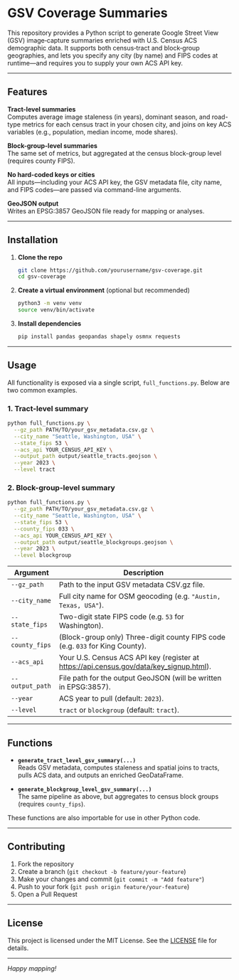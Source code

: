 # GSV Coverage Summaries

This repository provides a Python script to generate Google Street View (GSV) image‐capture summaries enriched with U.S. Census ACS demographic data. It supports both census‐tract and block‐group geographies, and lets you specify any city (by name) and FIPS codes at runtime—and requires you to supply your own ACS API key.

---

## Features
**Tract-level summaries**  
Computes average image staleness (in years), dominant season, and road-type metrics for each census tract in your chosen city, and joins on key ACS variables (e.g., population, median income, mode shares).

**Block-group-level summaries**  
The same set of metrics, but aggregated at the census block-group level (requires county FIPS).

**No hard-coded keys or cities**  
All inputs—including your ACS API key, the GSV metadata file, city name, and FIPS codes—are passed via command-line arguments.

**GeoJSON output**  
Writes an EPSG:3857 GeoJSON file ready for mapping or analyses.

---

## Installation

1. **Clone the repo**  
   ```bash
   git clone https://github.com/yourusername/gsv-coverage.git
   cd gsv-coverage
   ```

2. **Create a virtual environment** (optional but recommended)  
   ```bash
   python3 -m venv venv
   source venv/bin/activate
   ```

3. **Install dependencies**  
   ```bash
   pip install pandas geopandas shapely osmnx requests
   ```

---

## Usage

All functionality is exposed via a single script, `full_functions.py`. Below are two common examples.

### 1. Tract-level summary

```bash
python full_functions.py \
  --gz_path PATH/TO/your_gsv_metadata.csv.gz \
  --city_name "Seattle, Washington, USA" \
  --state_fips 53 \
  --acs_api YOUR_CENSUS_API_KEY \
  --output_path output/seattle_tracts.geojson \
  --year 2023 \
  --level tract
```

### 2. Block-group-level summary

```bash
python full_functions.py \
  --gz_path PATH/TO/your_gsv_metadata.csv.gz \
  --city_name "Seattle, Washington, USA" \
  --state_fips 53 \
  --county_fips 033 \
  --acs_api YOUR_CENSUS_API_KEY \
  --output_path output/seattle_blockgroups.geojson \
  --year 2023 \
  --level blockgroup
```

| Argument        | Description                                                                                       |
| --------------- | ------------------------------------------------------------------------------------------------- |
| `--gz_path`     | Path to the input GSV metadata CSV.gz file.                                                       |
| `--city_name`   | Full city name for OSM geocoding (e.g. `"Austin, Texas, USA"`).                                  |
| `--state_fips`  | Two-digit state FIPS code (e.g. `53` for Washington).                                            |
| `--county_fips` | (Block-group only) Three-digit county FIPS code (e.g. `033` for King County).                    |
| `--acs_api`     | Your U.S. Census ACS API key (register at https://api.census.gov/data/key_signup.html).          |
| `--output_path` | File path for the output GeoJSON (will be written in EPSG:3857).                                  |
| `--year`        | ACS year to pull (default: `2023`).                                                              |
| `--level`       | `tract` or `blockgroup` (default: `tract`).                                                      |

---

## Functions

- **`generate_tract_level_gsv_summary(...)`**  
  Reads GSV metadata, computes staleness and spatial joins to tracts, pulls ACS data, and outputs an enriched GeoDataFrame.

- **`generate_blockgroup_level_gsv_summary(...)`**  
  The same pipeline as above, but aggregates to census block groups (requires `county_fips`).

These functions are also importable for use in other Python code.

---

## Contributing

1. Fork the repository  
2. Create a branch (`git checkout -b feature/your-feature`)  
3. Make your changes and commit (`git commit -m "Add feature"`)  
4. Push to your fork (`git push origin feature/your-feature`)  
5. Open a Pull Request

---

## License

This project is licensed under the MIT License. See the [LICENSE](LICENSE) file for details.

---

*Happy mapping!*  
